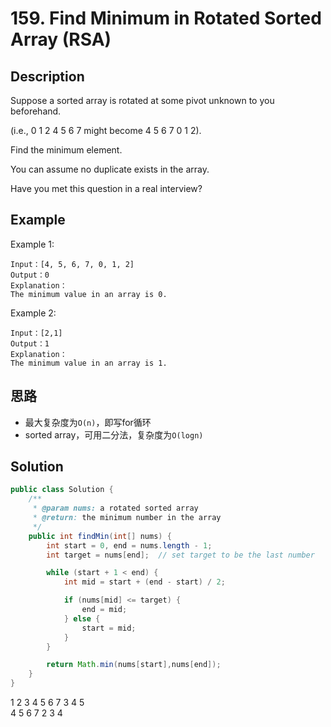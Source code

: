 #  159. Find Minimum in Rotated Sorted Array (RSA)

## Description

Suppose a sorted array is rotated at some pivot unknown to you beforehand.

(i.e., 0 1 2 4 5 6 7 might become 4 5 6 7 0 1 2).

Find the minimum element.

You can assume no duplicate exists in the array.

Have you met this question in a real interview?  
## Example
Example 1:
```
Input：[4, 5, 6, 7, 0, 1, 2]
Output：0
Explanation：
The minimum value in an array is 0.
```
Example 2:
```
Input：[2,1]
Output：1
Explanation：
The minimum value in an array is 1.
```

## 思路
- 最大复杂度为`O(n)`，即写for循环
- sorted array，可用二分法，复杂度为`O(logn)`

## Solution
```java
public class Solution {
    /**
     * @param nums: a rotated sorted array
     * @return: the minimum number in the array
     */
    public int findMin(int[] nums) {
        int start = 0, end = nums.length - 1;
        int target = nums[end];  // set target to be the last number

        while (start + 1 < end) {
            int mid = start + (end - start) / 2;

            if (nums[mid] <= target) {
                end = mid;
            } else {
                start = mid;
            }
        }

        return Math.min(nums[start],nums[end]);
    }
}
```

1 2 3
4 5 6 7 3 4 5  
4 5 6 7 2 3 4